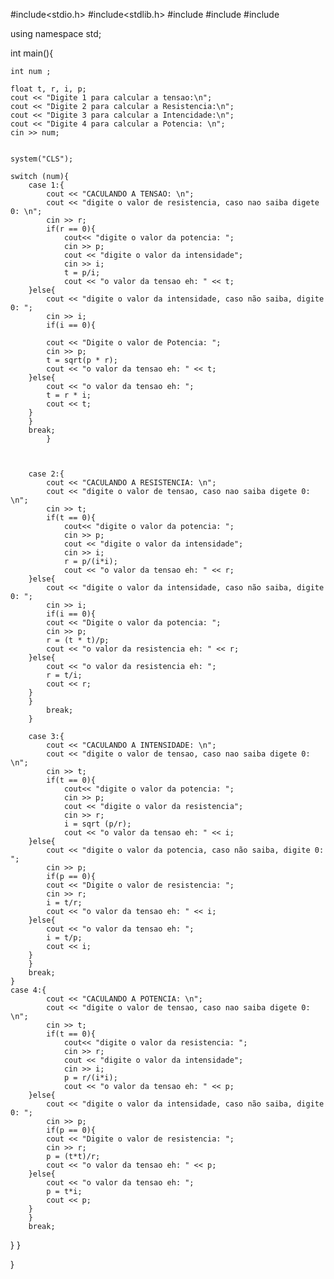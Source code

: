 #include<stdio.h>
#include<stdlib.h>
#include<iostream>
#include<string>
#include<cmath>

using namespace std;

int main(){
	
	int num ; 
	
	float t, r, i, p;
	cout << "Digite 1 para calcular a tensao:\n";
	cout << "Digite 2 para calcular a Resistencia:\n";
	cout << "Digite 3 para calcular a Intencidade:\n";
	cout << "Digite 4 para calcular a Potencia: \n";
	cin >> num;
	
	
	system("CLS");
	
	switch (num){
		case 1:{
			cout << "CACULANDO A TENSAO: \n";
			cout << "digite o valor de resistencia, caso nao saiba digete 0: \n";
			cin >> r;
			if(r == 0){
				cout<< "digite o valor da potencia: ";
				cin >> p;
				cout << "digite o valor da intensidade";
				cin >> i;
				t = p/i;
				cout << "o valor da tensao eh: " << t;
		}else{
			cout << "digite o valor da intensidade, caso não saiba, digite 0: ";
			cin >> i;
			if(i == 0){
			
			cout << "Digite o valor de Potencia: ";
			cin >> p;
			t = sqrt(p * r);
			cout << "o valor da tensao eh: " << t;
		}else{
			cout << "o valor da tensao eh: ";
			t = r * i;
			cout << t;
		}
		}
		break;
			}
			
		
	
		case 2:{
			cout << "CACULANDO A RESISTENCIA: \n";
			cout << "digite o valor de tensao, caso nao saiba digete 0: \n";
			cin >> t;
			if(t == 0){
				cout<< "digite o valor da potencia: ";
				cin >> p;
				cout << "digite o valor da intensidade";
				cin >> i;
				r = p/(i*i);
				cout << "o valor da tensao eh: " << r;
		}else{
			cout << "digite o valor da intensidade, caso não saiba, digite 0: ";
			cin >> i;
			if(i == 0){
			cout << "Digite o valor da potencia: ";
			cin >> p;
			r = (t * t)/p;
			cout << "o valor da resistencia eh: " << r;
		}else{
			cout << "o valor da resistencia eh: ";
			r = t/i;
			cout << r;
		}
		}
			break;
		}
		
		case 3:{
			cout << "CACULANDO A INTENSIDADE: \n";
			cout << "digite o valor de tensao, caso nao saiba digete 0: \n";
			cin >> t;
			if(t == 0){
				cout<< "digite o valor da potencia: ";
				cin >> p;
				cout << "digite o valor da resistencia";
				cin >> r;
				i = sqrt (p/r);
				cout << "o valor da tensao eh: " << i;
		}else{
			cout << "digite o valor da potencia, caso não saiba, digite 0: ";
			cin >> p;
			if(p == 0){
			cout << "Digite o valor de resistencia: ";
			cin >> r;
			i = t/r;
			cout << "o valor da tensao eh: " << i;
		}else{
			cout << "o valor da tensao eh: ";
			i = t/p;
			cout << i;
		}
		}
		break;
	}
	case 4:{
			cout << "CACULANDO A POTENCIA: \n";
			cout << "digite o valor de tensao, caso nao saiba digete 0: \n";
			cin >> t;
			if(t == 0){
				cout<< "digite o valor da resistencia: ";
				cin >> r;
				cout << "digite o valor da intensidade";
				cin >> i;
				p = r/(i*i);
				cout << "o valor da tensao eh: " << p;
		}else{
			cout << "digite o valor da intensidade, caso não saiba, digite 0: ";
			cin >> p;
			if(p == 0){
			cout << "Digite o valor de resistencia: ";
			cin >> r;
			p = (t*t)/r;
			cout << "o valor da tensao eh: " << p;
		}else{
			cout << "o valor da tensao eh: ";
			p = t*i;
			cout << p;
		}
		}
		break;
}
}

}
